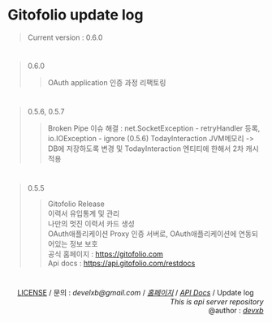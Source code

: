 # Gitofolio update log

> Current version : 0.6.0

<h1> </h1>

> 0.6.0
>	> OAuth application 인증 과정 리팩토링

<h1> </h1>

> 0.5.6, 0.5.7
>	> Broken Pipe 이슈 해결 : net.SocketException - retryHandler 등록, io.IOException - ignore (0.5.6)
> 	> TodayInteraction JVM메모리 -> DB에 저장하도록 변경 및 TodayInteraction 엔티티에 한해서 2차 캐시 적용

<h1> </h1>

> 0.5.5
>	> Gitofolio Release     
>	> 이력서 유입통계 및 관리     
>	> 나만의 멋진 이력서 카드 생성     
>	> OAuth애플리케이션 Proxy 인증 서버로, OAuth애플리케이션에 연동되어있는 정보 보호     
>	> 공식 홈페이지 : https://gitofolio.com     
>	> Api docs : https://api.gitofolio.com/restdocs     

<h1> </h1>

<div align="center">
        <a href="https://github.com/gitofolio/gitofolio/blob/main/LICENSE">LICENSE</a> / 문의 : <i>develxb@gmail.com</i> / <a href="https://gitofolio.com"><i>홈페이지</i></a> / <a href="https://api.gitofolio.com/restdocs"><i>API Docs</i></a> / <a>Update log</a>
		<br/><div align="right"> <i>This is api server repository</i> <br/> @author : <a href="https://github.com/devxb"><i>devxb</i></a></div>
</div>